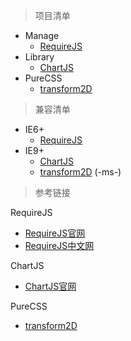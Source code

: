 > 项目清单

* Manage
	* [RequireJS](https://bergwhite.github.io/quick-start/Manage/RequireJS/)
* Library
	* [ChartJS](https://bergwhite.github.io/quick-start/Library/ChartJS/)
* PureCSS
	* [transform2D](https://bergwhite.github.io/quick-start/PureCSS/transform2D)

> 兼容清单

* IE6+
	* [RequireJS](https://bergwhite.github.io/quick-start/Manage/RequireJS/)
* IE9+
	* [ChartJS](https://bergwhite.github.io/quick-start/Library/ChartJS/)
	* [transform2D](https://bergwhite.github.io/quick-start/PureCSS/transform2D) (-ms-)

> 参考链接

RequireJS

* [RequireJS官网](http://requirejs.org/)
* [RequireJS中文网](http://www.requirejs.cn/)

ChartJS

* [ChartJS官网](http://www.chartjs.org/)

PureCSS

* [transform2D](http://caniuse.com/#search=transform)